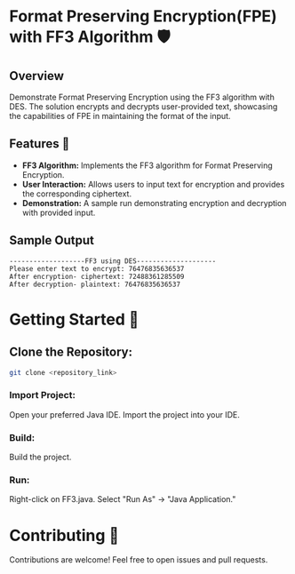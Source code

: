 # Format Preserving Encryption(FPE) with FF3 Algorithm 🛡️

## Overview

Demonstrate Format Preserving Encryption using the FF3 algorithm with DES. The solution encrypts and decrypts user-provided text, showcasing the capabilities of FPE in maintaining the format of the input.

## Features 🚀

- **FF3 Algorithm:** Implements the FF3 algorithm for Format Preserving Encryption.
- **User Interaction:** Allows users to input text for encryption and provides the corresponding ciphertext.
- **Demonstration:** A sample run demonstrating encryption and decryption with provided input.

## Sample Output

```plaintext
-------------------FF3 using DES--------------------
Please enter text to encrypt: 76476835636537
After encryption- ciphertext: 72488361285509
After decryption- plaintext: 76476835636537
````

# Getting Started 🏁

## Clone the Repository:

```bash
git clone <repository_link>
```

### Import Project:

Open your preferred Java IDE.
Import the project into your IDE.

### Build:
Build the project.

### Run:
Right-click on FF3.java.
Select "Run As" -> "Java Application."

# Contributing 🤝
Contributions are welcome! Feel free to open issues and pull requests.

